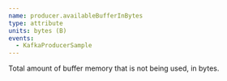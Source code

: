 ```yaml
---
name: producer.availableBufferInBytes
type: attribute
units: bytes (B)
events:
  - KafkaProducerSample
---
```


Total amount of buffer memory that is not being used, in bytes.